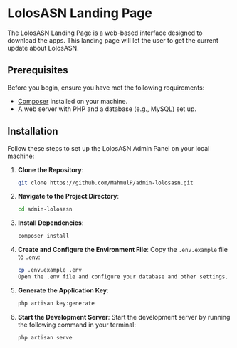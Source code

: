 # LolosASN Landing Page

The LolosASN Landing Page is a web-based interface designed to download the apps. This landing page will let the user to get the current update about LolosASN.

## Prerequisites

Before you begin, ensure you have met the following requirements:

- [Composer](https://getcomposer.org/) installed on your machine.
- A web server with PHP and a database (e.g., MySQL) set up.

## Installation

Follow these steps to set up the LolosASN Admin Panel on your local machine:

1. **Clone the Repository**:
   ```bash
   git clone https://github.com/MahmulP/admin-lolosasn.git
2. **Navigate to the Project Directory**:
   ```bash
   cd admin-lolosasn
3. **Install Dependencies**:
   ```bash
   composer install
4. **Create and Configure the Environment File**:
   Copy the `.env.example` file to `.env`:
   ```bash
   cp .env.example .env
   Open the .env file and configure your database and other settings.
5. **Generate the Application Key**:
   ```bash
   php artisan key:generate
6. **Start the Development Server**:
   Start the development server by running the following command in your terminal:
   ```bash
   php artisan serve

